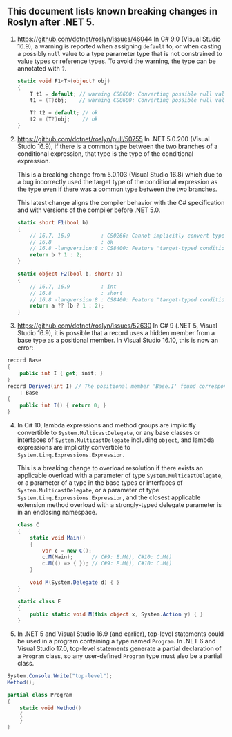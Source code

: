 ﻿## This document lists known breaking changes in Roslyn after .NET 5.

1. https://github.com/dotnet/roslyn/issues/46044 In C# 9.0 (Visual Studio 16.9), a warning is reported when assigning `default` to, or when casting a possibly `null` value to a type parameter type that is not constrained to value types or reference types. To avoid the warning, the type can be annotated with `?`.
    ```C#
    static void F1<T>(object? obj)
    {
        T t1 = default; // warning CS8600: Converting possible null value to non-nullable type
        t1 = (T)obj;    // warning CS8600: Converting possible null value to non-nullable type

        T? t2 = default; // ok
        t2 = (T?)obj;    // ok
    }
    ```

2. https://github.com/dotnet/roslyn/pull/50755 In .NET 5.0.200 (Visual Studio 16.9), if there is a common type between the two branches of a conditional expression, that type is the type of the conditional expression.

   This is a breaking change from 5.0.103 (Visual Studio 16.8) which due to a bug incorrectly used the target type of the conditional expression as the type even if there was a common type between the two branches.

   This latest change aligns the compiler behavior with the C# specification and with versions of the compiler before .NET 5.0.
    ```C#
    static short F1(bool b)
    {
        // 16.7, 16.9          : CS0266: Cannot implicitly convert type 'int' to 'short'
        // 16.8                : ok
        // 16.8 -langversion:8 : CS8400: Feature 'target-typed conditional expression' is not available in C# 8.0
        return b ? 1 : 2;
    }

    static object F2(bool b, short? a)
    {
        // 16.7, 16.9          : int
        // 16.8                : short
        // 16.8 -langversion:8 : CS8400: Feature 'target-typed conditional expression' is not available in C# 8.0
        return a ?? (b ? 1 : 2);
    }
    ```

3. https://github.com/dotnet/roslyn/issues/52630 In C# 9 (.NET 5, Visual Studio 16.9), it is possible that a record uses a hidden member from a base type as a positional member. In Visual Studio 16.10, this is now an error:
```csharp
record Base
{
    public int I { get; init; }
}
record Derived(int I) // The positional member 'Base.I' found corresponding to this parameter is hidden.
    : Base
{
    public int I() { return 0; }
}
```

4. In C# 10, lambda expressions and method groups are implicitly convertible to `System.MulticastDelegate`, or any base classes or interfaces of `System.MulticastDelegate` including `object`, and lambda expressions are implicitly convertible to `System.Linq.Expressions.Expression`.

    This is a breaking change to overload resolution if there exists an applicable overload with a parameter of type `System.MulticastDelegate`, or a parameter of a type in the base types or interfaces of `System.MulticastDelegate`, or a parameter of type `System.Linq.Expressions.Expression`, and the closest applicable extension method overload with a strongly-typed delegate parameter is in an enclosing namespace.

    ```C#
    class C
    {
        static void Main()
        {
            var c = new C();
            c.M(Main);      // C#9: E.M(), C#10: C.M()
            c.M(() => { }); // C#9: E.M(), C#10: C.M()
        }
    
        void M(System.Delegate d) { }
    }

    static class E
    {
        public static void M(this object x, System.Action y) { }
    }
    ```

5. In .NET 5 and Visual Studio 16.9 (and earlier), top-level statements could be used in a program containing a type named `Program`. In .NET 6 and Visual Studio 17.0, top-level statements generate a partial declaration of a `Program` class, so any user-defined `Program` type must also be a partial class.

```csharp
System.Console.Write("top-level");
Method();

partial class Program
{
    static void Method()
    {
    }
}
```

